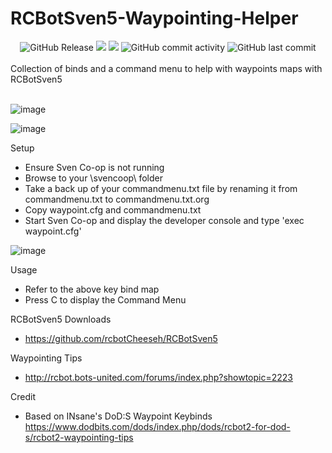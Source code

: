 # RCBotSven5-Waypointing-Helper

<div align="center">
  <img alt="GitHub Release" src="https://img.shields.io/github/v/release/DNA-styx/RCBotSven5-Waypointing-Helper">
  <img src="https://img.shields.io/github/downloads/DNA-styx/RCBotSven5-Waypointing-Helper/total">
  <img src="https://img.shields.io/github/issues/DNA-styx/RCBotSven5-Waypointing-Helper">
  <img alt="GitHub commit activity" src="https://img.shields.io/github/commit-activity/m/DNA-styx/RCBotSven5-Waypointing-Helper">
  <img alt="GitHub last commit" src="https://img.shields.io/github/last-commit/DNA-styx/RCBotSven5-Waypointing-Helper">
</div>
<br>
Collection of binds and a command menu to help with waypoints maps with RCBotSven5 
<br>
<br>

![image](https://github.com/user-attachments/assets/36e6389e-4885-4db7-8a1f-f51ad124af01)

![image](https://github.com/user-attachments/assets/d4148892-9e80-4844-baab-1b12997c62b1)


Setup
- Ensure Sven Co-op is not running
- Browse to your \svencoop\ folder
- Take a back up of your commandmenu.txt file by renaming it from commandmenu.txt to commandmenu.txt.org
- Copy waypoint.cfg and commandmenu.txt 
- Start Sven Co-op and display the developer console and type 'exec waypoint.cfg'

![image](https://github.com/user-attachments/assets/241ad2cc-46a9-4c27-808a-51c11e5d7547)


Usage
- Refer to the above key bind map
- Press C to display the Command Menu

RCBotSven5 Downloads
- https://github.com/rcbotCheeseh/RCBotSven5

Waypointing Tips
- http://rcbot.bots-united.com/forums/index.php?showtopic=2223


Credit
- Based on INsane's DoD:S Waypoint Keybinds https://www.dodbits.com/dods/index.php/dods/rcbot2-for-dod-s/rcbot2-waypointing-tips
